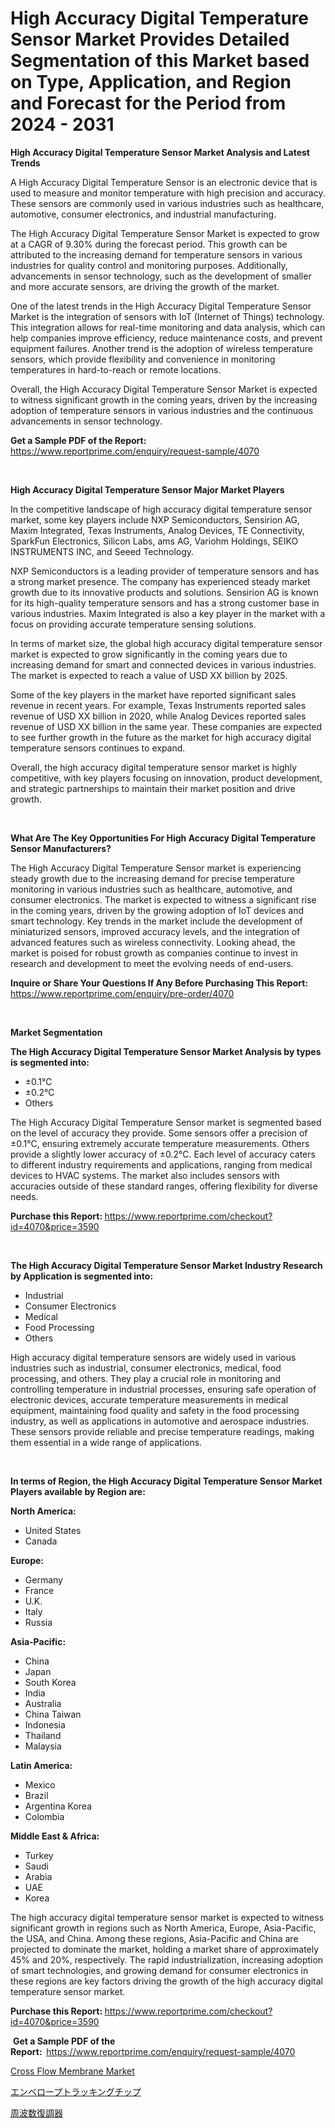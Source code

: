 <p><h1>High Accuracy Digital Temperature Sensor Market Provides Detailed Segmentation of this Market based on Type, Application, and Region and Forecast for the Period from 2024 - 2031</h1></p><p><strong>High Accuracy Digital Temperature Sensor Market Analysis and Latest Trends</strong></p>
<p><p>A High Accuracy Digital Temperature Sensor is an electronic device that is used to measure and monitor temperature with high precision and accuracy. These sensors are commonly used in various industries such as healthcare, automotive, consumer electronics, and industrial manufacturing.</p><p>The High Accuracy Digital Temperature Sensor Market is expected to grow at a CAGR of 9.30% during the forecast period. This growth can be attributed to the increasing demand for temperature sensors in various industries for quality control and monitoring purposes. Additionally, advancements in sensor technology, such as the development of smaller and more accurate sensors, are driving the growth of the market.</p><p>One of the latest trends in the High Accuracy Digital Temperature Sensor Market is the integration of sensors with IoT (Internet of Things) technology. This integration allows for real-time monitoring and data analysis, which can help companies improve efficiency, reduce maintenance costs, and prevent equipment failures. Another trend is the adoption of wireless temperature sensors, which provide flexibility and convenience in monitoring temperatures in hard-to-reach or remote locations.</p><p>Overall, the High Accuracy Digital Temperature Sensor Market is expected to witness significant growth in the coming years, driven by the increasing adoption of temperature sensors in various industries and the continuous advancements in sensor technology.</p></p>
<p><strong>Get a Sample PDF of the Report:&nbsp;</strong> <a href="https://www.reportprime.com/enquiry/request-sample/4070">https://www.reportprime.com/enquiry/request-sample/4070</a></p>
<p>&nbsp;</p>
<p><strong>High Accuracy Digital Temperature Sensor Major Market Players</strong></p>
<p><p>In the competitive landscape of high accuracy digital temperature sensor market, some key players include NXP Semiconductors, Sensirion AG, Maxim Integrated, Texas Instruments, Analog Devices, TE Connectivity, SparkFun Electronics, Silicon Labs, ams AG, Variohm Holdings, SEIKO INSTRUMENTS INC, and Seeed Technology.</p><p>NXP Semiconductors is a leading provider of temperature sensors and has a strong market presence. The company has experienced steady market growth due to its innovative products and solutions. Sensirion AG is known for its high-quality temperature sensors and has a strong customer base in various industries. Maxim Integrated is also a key player in the market with a focus on providing accurate temperature sensing solutions.</p><p>In terms of market size, the global high accuracy digital temperature sensor market is expected to grow significantly in the coming years due to increasing demand for smart and connected devices in various industries. The market is expected to reach a value of USD XX billion by 2025.</p><p>Some of the key players in the market have reported significant sales revenue in recent years. For example, Texas Instruments reported sales revenue of USD XX billion in 2020, while Analog Devices reported sales revenue of USD XX billion in the same year. These companies are expected to see further growth in the future as the market for high accuracy digital temperature sensors continues to expand.</p><p>Overall, the high accuracy digital temperature sensor market is highly competitive, with key players focusing on innovation, product development, and strategic partnerships to maintain their market position and drive growth.</p></p>
<p>&nbsp;</p>
<p><strong>What Are The Key Opportunities For High Accuracy Digital Temperature Sensor Manufacturers?</strong></p>
<p><p>The High Accuracy Digital Temperature Sensor market is experiencing steady growth due to the increasing demand for precise temperature monitoring in various industries such as healthcare, automotive, and consumer electronics. The market is expected to witness a significant rise in the coming years, driven by the growing adoption of IoT devices and smart technology. Key trends in the market include the development of miniaturized sensors, improved accuracy levels, and the integration of advanced features such as wireless connectivity. Looking ahead, the market is poised for robust growth as companies continue to invest in research and development to meet the evolving needs of end-users.</p></p>
<p><strong>Inquire or Share Your Questions If Any Before Purchasing This Report:</strong> <a href="https://www.reportprime.com/enquiry/pre-order/4070">https://www.reportprime.com/enquiry/pre-order/4070</a></p>
<p>&nbsp;</p>
<p><strong>Market Segmentation</strong></p>
<p><strong>The High Accuracy Digital Temperature Sensor Market Analysis by types is segmented into:</strong></p>
<p><ul><li>±0.1°C</li><li>±0.2°C</li><li>Others</li></ul></p>
<p><p>The High Accuracy Digital Temperature Sensor market is segmented based on the level of accuracy they provide. Some sensors offer a precision of ±0.1°C, ensuring extremely accurate temperature measurements. Others provide a slightly lower accuracy of ±0.2°C. Each level of accuracy caters to different industry requirements and applications, ranging from medical devices to HVAC systems. The market also includes sensors with accuracies outside of these standard ranges, offering flexibility for diverse needs.</p></p>
<p><strong>Purchase this Report:&nbsp;</strong><a href="https://www.reportprime.com/checkout?id=4070&price=3590">https://www.reportprime.com/checkout?id=4070&price=3590</a></p>
<p>&nbsp;</p>
<p><strong>The High Accuracy Digital Temperature Sensor Market Industry Research by Application is segmented into:</strong></p>
<p><ul><li>Industrial</li><li>Consumer Electronics</li><li>Medical</li><li>Food Processing</li><li>Others</li></ul></p>
<p><p>High accuracy digital temperature sensors are widely used in various industries such as industrial, consumer electronics, medical, food processing, and others. They play a crucial role in monitoring and controlling temperature in industrial processes, ensuring safe operation of electronic devices, accurate temperature measurements in medical equipment, maintaining food quality and safety in the food processing industry, as well as applications in automotive and aerospace industries. These sensors provide reliable and precise temperature readings, making them essential in a wide range of applications.</p></p>
<p>&nbsp;</p>
<p><strong>In terms of Region, the High Accuracy Digital Temperature Sensor Market Players available by Region are:</strong></p>
<p>
    <p> <strong> North America: </strong>
        <ul>
            <li>United States</li>
            <li>Canada</li>
        </ul>
        </p> 
    <p> <strong> Europe: </strong>
        <ul>
            <li>Germany</li>
            <li>France</li>
            <li>U.K.</li>
            <li>Italy</li>
            <li>Russia</li>
        </ul>
        </p> 
    <p> <strong> Asia-Pacific: </strong>
        <ul>
            <li>China</li>
            <li>Japan</li>
            <li>South Korea</li>
            <li>India</li>
            <li>Australia</li>
            <li>China Taiwan</li>
            <li>Indonesia</li>
            <li>Thailand</li>
            <li>Malaysia</li>
        </ul>
        </p> 
    <p> <strong> Latin America: </strong>
        <ul>
            <li>Mexico</li>
            <li>Brazil</li>
            <li>Argentina Korea</li>
            <li>Colombia</li>
        </ul>
        </p> 
    <p> <strong> Middle East & Africa: </strong>
        <ul>
            <li>Turkey</li>
            <li>Saudi</li>
            <li>Arabia</li>
            <li>UAE</li>
            <li>Korea</li>
        </ul>
    </p>
    </p>
<p><p>The high accuracy digital temperature sensor market is expected to witness significant growth in regions such as North America, Europe, Asia-Pacific, the USA, and China. Among these regions, Asia-Pacific and China are projected to dominate the market, holding a market share of approximately 45% and 20%, respectively. The rapid industrialization, increasing adoption of smart technologies, and growing demand for consumer electronics in these regions are key factors driving the growth of the high accuracy digital temperature sensor market.</p></p>
<p><strong>Purchase this Report: </strong><a href="https://www.reportprime.com/checkout?id=4070&price=3590">https://www.reportprime.com/checkout?id=4070&price=3590</a></p>
<p>&nbsp;<strong>Get a Sample PDF of the Report:&nbsp;&nbsp;</strong><a href="https://www.reportprime.com/enquiry/request-sample/4070">https://www.reportprime.com/enquiry/request-sample/4070</a></p>
<p><strong></strong></p>
<p><p><a href="https://angry-finch-aaf.notion.site/Cross-Flow-Membrane-Market-Growth-Market-Trends-COVID-19-Impact-and-Forecasts-for-period-from-202-36763c26933a426d9ec3883dd716f51e">Cross Flow Membrane Market</a></p><p><a href="https://medium.com/@lauriank/%E5%B0%81%E7%AD%92%E3%83%88%E3%83%A9%E3%83%83%E3%82%AD%E3%83%B3%E3%82%B0%E3%83%81%E3%83%83%E3%83%97%E5%B8%82%E5%A0%B4-%E7%AB%B6%E4%BA%89%E5%88%86%E6%9E%90-%E5%B8%82%E5%A0%B4%E3%81%AE%E3%83%88%E3%83%AC%E3%83%B3%E3%83%89%E3%81%8A%E3%82%88%E3%81%B32031%E5%B9%B4%E3%81%BE%E3%81%A7%E3%81%AE%E4%BA%88%E6%B8%AC-9585e91d30aa">エンベロープトラッキングチップ</a></p><p><a href="https://medium.com/@skyleridges76856/%E5%91%A8%E6%B3%A2%E6%95%B0%E5%BE%A9%E8%AA%BF%E5%99%A8%E5%B8%82%E5%A0%B4-%E7%AB%B6%E4%BA%89%E5%88%86%E6%9E%90-%E5%B8%82%E5%A0%B4%E5%8B%95%E5%90%91%E3%81%8A%E3%82%88%E3%81%B32031%E5%B9%B4%E3%81%BE%E3%81%A7%E3%81%AE%E4%BA%88%E6%B8%AC-51007ee882a0">周波数復調器</a></p></p>